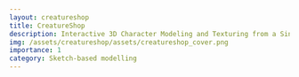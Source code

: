 ```yaml
---
layout: creatureshop
title: CreatureShop
description: Interactive 3D Character Modeling and Texturing from a Single Color Drawing
img: /assets/creatureshop/assets/creatureshop_cover.png
importance: 1
category: Sketch-based modelling
---
```


<title>CreatureShop</title>
